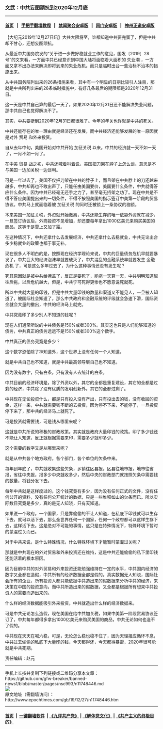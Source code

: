 ### 文武：中共妄图顽抗到2020年12月底
------------------------

#### [首页](https://github.com/gfw-breaker/banned-news1/blob/master/README.md) &nbsp;&nbsp;|&nbsp;&nbsp; [手把手翻墙教程](https://github.com/gfw-breaker/guides/wiki) &nbsp;&nbsp;|&nbsp;&nbsp; [禁闻聚合安卓版](https://github.com/gfw-breaker/bn-android) &nbsp;&nbsp;|&nbsp;&nbsp; [网门安卓版](https://github.com/oGate2/oGate) &nbsp;&nbsp;|&nbsp;&nbsp; [神州正道安卓版](https://github.com/SzzdOgate/update) 



<div><p>
 【大纪元2019年12月27日讯】大共大限将至，谁都知道中共要完蛋了，但是中共却不甘心，还想妄图顽抗。
</p>
<p>
 从最近中共国务院发的“关于进一步做好稳就业工作的意见，国发〔2019〕28号”的文来看，一方面中共已经意识到中国大陆将面临着大面积的
 <ok href="http://www.epochtimes.com/gb/tag/%E5%A4%B1%E4%B8%9A%E6%BD%AE.html">
  失业潮
 </ok>
 ，一方面又拿不出办法来解决即将到来的失业危机，而只是临时出台一些治标不治本的措施出来。
</p>
<p>
 从中共国务院列出来的26条措施来看，其中有一个明显的日期比较引人注目，那就是中共所列出来的26条临时措施中，有好几条最后的期限都是2020年12月31日。
</p>
<p>
 这一天是中共自己算的最后一天了，如果2020年12月31日还不能解决失业问题，那中共自己也觉得解决不了。
</p>
<p>
 其实，中共要挺到2020年12月31日都很难了。今年的年关也许就是中共的死关。
</p>
<p>
 中共还能存在的唯一理由就是经济还在发展，而中共经济还能够发展的唯一原因就是对外
 <ok href="http://www.epochtimes.com/gb/tag/%E8%B4%B8%E6%98%93.html">
  贸易
 </ok>
 和外来投资。
</p>
<p>
 自从去年中旬，美国开始对中共开始
 <ok href="http://www.epochtimes.com/gb/tag/%E5%8A%A0%E5%BE%81%E5%85%B3%E7%A8%8E.html">
  加征关税
 </ok>
 以来，中共的经济就一天不如一天了，一月不如一月了。
</p>
<p>
 在中美
 <ok href="http://www.epochtimes.com/gb/tag/%E8%B4%B8%E6%98%93.html">
  贸易
 </ok>
 战之初，中共还喊着叫着说，美国把刀架在脖子上怎么谈，意思是不与美国一边加关税一边谈判。
</p>
<p>
 可是一年过去了，美国不仅把刀架在中共的脖子上，而且架在中共脖上的刀还越来越多，中共却再也不敢出声了，只能任由美国要价，美国要什么条件，中共就得答应什么条件。因为中共已经毫无还手之力了，甚至毫无招架之功了。现在中共是不得不答应美国提出来的一切条件，不得不按照美国的指示签订中美第一阶段的贸易协议。中共马上就面临着被
 <ok href="http://www.epochtimes.com/gb/tag/%E5%8A%A0%E5%BE%81%E5%85%B3%E7%A8%8E.html">
  加征关税
 </ok>
 的同时还被锁上一条协议的枷锁。
</p>
<p>
 本来美国一加征关税，外资就开始撤离，中共还能生存的唯一依靠外资就在减少，一旦签订协议后，外商投资不见增加，却还要每年拿出1000亿美元来购买美国的商品，这等于是雪上又加了霜。
</p>
<p>
 在这种情况下，中共还拿什么去发展经济，中共还拿什么去稳就业，中共无论出台多少稳就业的政策也都于事无补。
</p>
<p>
 现在很多人不明白的是，按照现在经济学理论来说，中共的巨量债务危机早就要暴发了，中共巨大的经济泡沫早就要破灭了，中共混乱的金融系统早就要发生
 <ok href="http://www.epochtimes.com/gb/tag/%E9%87%91%E8%9E%8D%E5%8D%B1%E6%9C%BA.html">
  金融危机
 </ok>
 了，可是这么多年过去了，为什么这种事情还没有发生呢？
</p>
<p>
 究其原因就是被中共给掩盖了，反正是要死了，能拖一天算一天，中共明明知道越往后拖，以后危机越大，但是，中共宁可死得更惨也不愿意说死就死。
</p>
<p>
 所以中共就大量的印钱，但是中共大量印钱的数量和渠道又不能见人，一旦被人知道了，被国际社会知道了，那么中共政府和金融系统的评级就会急速下滑，国际资金就会大量的撤出，中共的经济马上就完。
</p>
<p>
 中共究竟印了多少别人不知道的钱呢？
</p>
<p>
 现在人们通常所说的中共债务是150%或者300%。其实这也只是人们能够知道的债务，中共真正的债务远远不是150%或者300%这个数字。
</p>
<p>
 中共真正的债务究竟是多少？
</p>
<p>
 这个数字恐怕除了神知道外，这个世界上没有任何一个人知道。
</p>
<p>
 就是中共自己也不知道，就是中共最高领导层自己也不知道。
</p>
<p>
 因为没有数字，只有白条，只有没有人去统计的白条。
</p>
<p>
 中共目前的经济环境是，除了外资以外，其它的全都是重复建设，其它的全都是过剩的经济，中共除了没有优质的发明创新外，其它的全都过剩了。
</p>
<p>
 中共现在无论投资什么，都是只有投入没有产出，只有投出去的钱，没有收回的资金，这样一来，中共就需要钱不断的去投资，因为停不下来，不能停了，一旦投资停下来了，那中共的经济马上就死了。
</p>
<p>
 可是投资就需要钱，可是钱从哪里来呢？
</p>
<p>
 这就是中共所说的积极的财政政策，其实就是政府大量印钱的政策。印了多少钱还不能让人知道，反正就根据需要来印，需要多少就印多少。
</p>
<p>
 这个需要的数字又是从哪里来呢？
</p>
<p>
 就是从中共各个地方政府，各个部门，各个单位的欠条中来。
</p>
<p>
 每年到年底了，中共就收集这些欠条，乡镇往区县报，区县往地市报，地市往省报，省往中央报，报多少中央就收多少，然后中央的财政部门就按照欠条中需要钱的数量，将钱分发下去。
</p>
<p>
 每年中共就是这样度过的，这个钱究竟有多少，因为没有任何正式的文件，没有任何公开的资料，没有任何公开统计的数据，只是一些堆积如山的欠条而已。所以实际数目究竟是多少，真的是无人知晓，只有天知道。
</p>
<p>
 如果说一个政府，一个国家，只是靠偷偷的不让人知道，在私底下印钱就可以生存下去，就可以活下去，那么全世界任何一个国家，任何一个政府都可以这样生存下去，这样活下去。这是绝对不可能的事情，这只是在特殊情况下，特殊环境下暂时的蒙混过关而已。
</p>
<p>
 对于中共来说，是什么特殊情况，什么特殊环境下才能暂时蒙混过关呢？
</p>
<p>
 那就是中共现在的外对贸易和外来投资还在维持，这是中共还能偷偷的私下里印钱还能活着的根本原因。
</p>
<p>
 因为目前中共的对外贸易和外来投资还能勉强维持在一定的水平，中共国内经济的数字又全都在造假，中共所有的经济数据全都是假的，真实数据无人知晓，国际社会所有的企业，所有投资人都只能依据中共造出来的假数据来分析中共的经济，来决策在中国的投资意向，而中共所造出来的假数据，又全都是根据所有想来中共投资人的需要而造出来的。
</p>
<p>
 什么样的经济数据能吸引外来投资，中共就造出什么样的经济数据来。
</p>
<p>
 可是中共无论怎么造假，现在美国在给中共加关税，如果中美第一阶段贸易协议签订了，中共每年都得多拿出1000亿美元来购买美国的商品，中共无论如何也造不了假的。
</p>
<p>
 中共现在天天在喊六稳，可是，无论怎么稳也稳不住了，因为天理报应循环不息，中共过去偷偷的私底下大量印的钱，今天都得还，今天都得暴雷，2020年很可能就是中共死期。
</p>
<p>
 责任编辑：赵元
</p>
</div>
<hr/>
手机上长按并复制下列链接或二维码分享本文章：<br/>
https://github.com/gfw-breaker/banned-news1/blob/master/pages/nsc993/n11748446.md <br/>
<a href='https://github.com/gfw-breaker/banned-news1/blob/master/pages/nsc993/n11748446.md'><img src='https://github.com/gfw-breaker/banned-news1/blob/master/pages/nsc993/n11748446.md.png'/></a> <br/>
原文地址（需翻墙访问）：http://www.epochtimes.com/gb/19/12/27/n11748446.htm


------------------------
#### [首页](https://github.com/gfw-breaker/banned-news1/blob/master/README.md) &nbsp;|&nbsp; [一键翻墙软件](https://github.com/gfw-breaker/nogfw/blob/master/README.md) &nbsp;| [《九评共产党》](https://github.com/gfw-breaker/9ping.md/blob/master/README.md#九评之一评共产党是什么) | [《解体党文化》](https://github.com/gfw-breaker/jtdwh.md/blob/master/README.md) | [《共产主义的终极目的》](https://github.com/gfw-breaker/gczydzjmd.md/blob/master/README.md)


<img src='http://gfw-breaker.win/banned-news/pages/nsc993/n11748446.md' width='0px' height='0px'/>